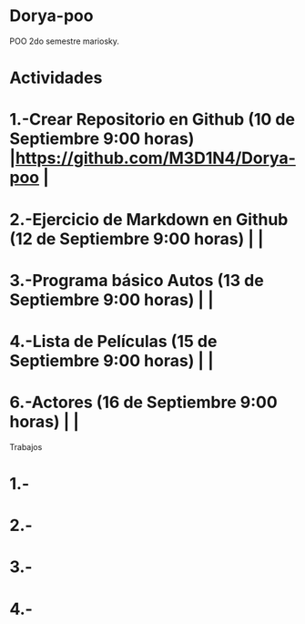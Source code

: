 # Dorya-poo
POO 2do semestre mariosky.
# Actividades # 
# 1.-Crear Repositorio en Github (10 de Septiembre 9:00 horas) |https://github.com/M3D1N4/Dorya-poo |
# 2.-Ejercicio de Markdown en Github (12 de Septiembre 9:00 horas) |   |
# 3.-Programa básico Autos (13 de Septiembre 9:00 horas)   |   |
# 4.-Lista de Películas (15 de Septiembre 9:00 horas)     |    |
# 6.-Actores (16 de Septiembre 9:00 horas)   | |
Trabajos
# 1.-
# 2.-
# 3.-
# 4.-
